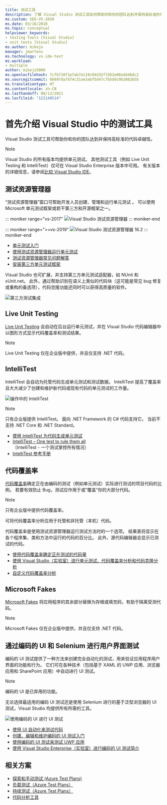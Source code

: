 ```yaml
---
title: 测试工具
description: 了解 Visual Studio 测试工具如何帮助你和你的团队达到并保持高标准的代码卓越性。
ms.custom: SEO-VS-2020
ms.date: 03/16/2018
ms.topic: conceptual
helpviewer_keywords:
- testing tools [Visual Studio]
- unit tests [Visual Studio]
ms.author: mikejo
manager: jmartens
ms.technology: vs-ide-test
ms.workload:
- multiple
author: mikejo5000
ms.openlocfilehash: 7cfb71071efab7e119c04d32f3362e00add4bdc2
ms.sourcegitcommit: 68897da7d74c31ae1ebf5d47c7b5ddc9b108265b
ms.translationtype: HT
ms.contentlocale: zh-CN
ms.lasthandoff: 08/13/2021
ms.locfileid: "122148514"
---
```

# <a name="first-look-at-testing-tools-in-visual-studio"></a>首先介绍 Visual Studio 中的测试工具

Visual Studio 测试工具可帮助你和你的团队达到并保持高标准的代码卓越性。

> [!NOTE]
> Visual Studio 的所有版本均提供单元测试。 其他测试工具（例如 Live Unit Testing 和 IntelliTest）仅可在 Visual Studio Enterprise 版本中可用。 有关版本的详细信息，请参阅[比较 Visual Studio IDE](https://visualstudio.microsoft.com/vs/compare/)。

## <a name="test-explorer"></a>测试资源管理器

“测试资源管理器”窗口可帮助开发人员创建、管理和运行单元测试  。 可以使用 Microsoft 单元测试框架或若干第三方和开源框架之一。

::: moniker range="vs-2017"
![Visual Studio 测试资源管理器](media/devtest-testexplorer.png)
::: moniker-end

::: moniker range=">=vs-2019"
![Visual Studio 测试资源管理器 16.2](media/vs-2019/test-explorer-16-2.PNG)
::: moniker-end

* [单元测试入门](unit-test-your-code.md)
* [使用测试资源管理器运行单元测试](run-unit-tests-with-test-explorer.md)
* [测试资源管理器常见问题解答](test-explorer-faq.md)
* [安装第三方单元测试框架](install-third-party-unit-test-frameworks.md)

Visual Studio 也可扩展，并支持第三方单元测试适配器，如 NUnit 和 xUnit.net。 此外，通过帮助识别在语义上类似的代码块（这可能是常见 bug 修复或重构的备选项），代码克隆功能还同时可以获得高质量的软件。

![第三方测试集成](media/devtest-thirdparty.png)

## <a name="live-unit-testing"></a>Live Unit Testing

[Live Unit Testing](../test/live-unit-testing.md) 会自动在后台运行单元测试，并在 Visual Studio 代码编辑器中以图形方式显示代码覆盖率和测试结果。

> [!NOTE]
> Live Unit Testing 仅在企业版中提供，并且仅支持 .NET 代码。

## <a name="intellitest"></a>IntelliTest

IntelliTest 会自动为托管代码生成单元测试和测试数据。 IntelliTest 提高了覆盖率且大大减少了创建和维护新代码或现有代码的单元测试的工作量。

![操作中的 IntelliTest](media/devtest-intellitest.png)

> [!NOTE]
> 只有企业版提供 IntelliTest。 面向 .NET Framework 的 C# 代码支持它。 当前不支持 .NET Core 和 .NET Standard。

* [使用 IntelliTest 为代码生成单元测试](generate-unit-tests-for-your-code-with-intellitest.md)
* [IntelliTest – One test to rule them all](https://devblogs.microsoft.com/devops/intellitest-one-test-to-rule-them-all/)（IntelliTest - 一个测试掌控所有情况）
* [IntelliTest 参考手册](intellitest-manual/index.md)

## <a name="code-coverage"></a>代码覆盖率

[代码覆盖率](../test/using-code-coverage-to-determine-how-much-code-is-being-tested.md)确定正在由编码的测试（例如单元测试）实际进行测试的项目代码的比例。 若要有效防止 Bug，测试应作用于或“覆盖”你的大部分代码。

> [!NOTE]
> 只有企业版中提供代码覆盖率。

可将代码覆盖率分析应用于托管和非托管（本机）代码。

代码覆盖率是使用测试资源管理器运行测试方法时的一个选项。 结果表将显示在各个程序集、类和方法中运行的代码的百分比。 此外，源代码编辑器会显示已测试的代码。

* [使用代码覆盖率确定正在测试的代码量](using-code-coverage-to-determine-how-much-code-is-being-tested.md)
* [使用 Visual Studio（实验室）进行单元测试、代码覆盖率分析和代码克隆分析](https://azuredevopslabs.com/labs/devopsserver/liveunittesting)
* [自定义代码覆盖率分析](customizing-code-coverage-analysis.md)

## <a name="microsoft-fakes"></a>Microsoft Fakes

[Microsoft Fakes](../test/isolating-code-under-test-with-microsoft-fakes.md) 将应用程序的其余部分替换为存根或填充码，有助于隔离受测代码。

> [!NOTE]
> Microsoft Fakes 仅在企业版中提供，并且仅支持 .NET 代码。

## <a name="user-interface-testing-with-coded-ui-and-selenium"></a>通过编码的 UI 和 Selenium 进行用户界面测试

编码的 UI 测试提供了一种方法来创建完全自动化的测试，用来验证应用程序用户界面的功能和行为。 它们可在各种技术（包括基于 XAML 的 UWP 应用、浏览器应用和 SharePoint 应用）中自动进行 UI 测试。

> [!NOTE]
> 编码的 UI 是已弃用的功能。

无论选择最适用的编码 UI 测试还是使用 Selenium 进行的基于泛型浏览器的 UI 测试，Visual Studio 均提供所有所需的工具。

![使用编码的 UI 进行 UI 测试](media/devtest-codeduitest.png)

* [使用 UI 自动化来测试代码](use-ui-automation-to-test-your-code.md)
* [创建、编辑和维护编码的 UI 测试入门](walkthrough-creating-editing-and-maintaining-a-coded-ui-test.md)
* [使用编码的 UI 测试来测试 UWP 应用](test-uwp-app-with-coded-ui-test.md)
* [使用 Visual Studio Enterprise（实验室）进行编码的 UI 测试简介](https://azuredevopslabs.com/labs/tfs/codedui)

## <a name="related-scenarios"></a>相关方案

* [探索和手动测试 (Azure Test Plans)](/azure/devops/test/index?view=vsts&preserve-view=true)
* [负载测试（Azure Test Plans）](/azure/devops/test/load-test/index?view=vsts&preserve-view=true)
* [持续测试（Azure Test Plans）](/azure/devops/pipelines/test/getting-started-with-continuous-testing?view=vsts&preserve-view=true)
* [代码分析工具](../code-quality/code-analysis-for-managed-code-overview.md)
